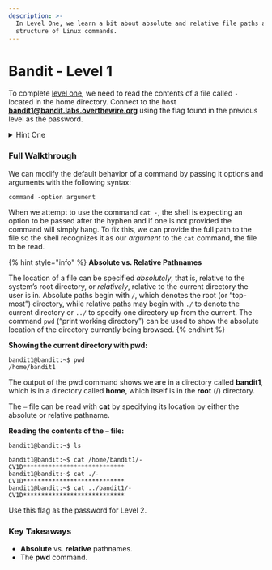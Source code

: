 ```yaml
---
description: >-
  In Level One, we learn a bit about absolute and relative file paths and the
  structure of Linux commands.
---
```


# Bandit - Level 1

To complete [level one](https://overthewire.org/wargames/bandit/bandit2.html), we need to read the contents of a file called `-` located in the home directory. Connect to the host **bandit1@bandit.labs.overthewire.org** using the flag found in the previous level as the password.

<details>

<summary>Hint One</summary>

While `cat` is the right command, the `cat -` syntax won’t work. We need to find another way to refer to the `-` file’s location.

</details>

### Full Walkthrough

We can modify the default behavior of a command by passing it options and arguments with the following syntax:

`command -option argument`

When we attempt to use the command `cat -`, the shell is expecting an option to be passed after the hyphen and if one is not provided the command will simply hang. To fix this, we can provide the full path to the file so the shell recognizes it as our _argument_ to the `cat` command, the file to be read.

{% hint style="info" %}
**Absolute vs. Relative Pathnames**

The location of a file can be specified _absolutely_, that is, relative to the system’s root directory, or _relatively_, relative to the current directory the user is in. Absolute paths begin with `/`, which denotes the root (or “top-most”) directory, while relative paths may begin with `./` to denote the current directory or `../` to specify one directory up from the current. The command `pwd` (“print working directory”) can be used to show the absolute location of the directory currently being browsed.
{% endhint %}

**Showing the current directory with pwd:**

```shell-session
bandit1@bandit:~$ pwd
/home/bandit1
```

The output of the pwd command shows we are in a directory called **bandit1**, which is in a directory called **home**, which itself is in the **root** (/) directory.

The `–` file can be read with **cat** by specifying its location by either the absolute or relative pathname.

**Reading the contents of the `–` file:**

```shell-session
bandit1@bandit:~$ ls
-
bandit1@bandit:~$ cat /home/bandit1/-
CV1D****************************
bandit1@bandit:~$ cat ./-
CV1D****************************
bandit1@bandit:~$ cat ../bandit1/-
CV1D****************************
```

Use this flag as the password for Level 2.

### Key Takeaways

* **Absolute** vs. **relative** pathnames.
* The **pwd** command.

